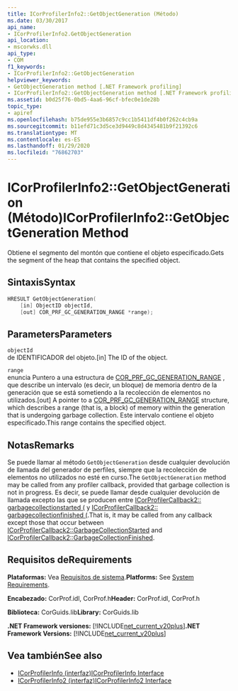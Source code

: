 ```yaml
---
title: ICorProfilerInfo2::GetObjectGeneration (Método)
ms.date: 03/30/2017
api_name:
- ICorProfilerInfo2.GetObjectGeneration
api_location:
- mscorwks.dll
api_type:
- COM
f1_keywords:
- ICorProfilerInfo2::GetObjectGeneration
helpviewer_keywords:
- GetObjectGeneration method [.NET Framework profiling]
- ICorProfilerInfo2::GetObjectGeneration method [.NET Framework profiling]
ms.assetid: b0d25f76-0bd5-4aa6-96cf-bfec0e1de28b
topic_type:
- apiref
ms.openlocfilehash: b75de955e3b6857c9cc1b5411df4b0f262c4cb9a
ms.sourcegitcommit: b11efd71c3d5ce3d9449c8d4345481b9f21392c6
ms.translationtype: MT
ms.contentlocale: es-ES
ms.lasthandoff: 01/29/2020
ms.locfileid: "76862703"
---
```

# <a name="icorprofilerinfo2getobjectgeneration-method"></a><span data-ttu-id="81a0b-102">ICorProfilerInfo2::GetObjectGeneration (Método)</span><span class="sxs-lookup"><span data-stu-id="81a0b-102">ICorProfilerInfo2::GetObjectGeneration Method</span></span>
<span data-ttu-id="81a0b-103">Obtiene el segmento del montón que contiene el objeto especificado.</span><span class="sxs-lookup"><span data-stu-id="81a0b-103">Gets the segment of the heap that contains the specified object.</span></span>  
  
## <a name="syntax"></a><span data-ttu-id="81a0b-104">Sintaxis</span><span class="sxs-lookup"><span data-stu-id="81a0b-104">Syntax</span></span>  
  
```cpp  
HRESULT GetObjectGeneration(  
    [in] ObjectID objectId,  
    [out] COR_PRF_GC_GENERATION_RANGE *range);  
```  
  
## <a name="parameters"></a><span data-ttu-id="81a0b-105">Parameters</span><span class="sxs-lookup"><span data-stu-id="81a0b-105">Parameters</span></span>  
 `objectId`  
 <span data-ttu-id="81a0b-106">de IDENTIFICADOR del objeto.</span><span class="sxs-lookup"><span data-stu-id="81a0b-106">[in] The ID of the object.</span></span>  
  
 `range`  
 <span data-ttu-id="81a0b-107">enuncia Puntero a una estructura de [COR_PRF_GC_GENERATION_RANGE](cor-prf-gc-generation-range-structure.md) , que describe un intervalo (es decir, un bloque) de memoria dentro de la generación que se está sometiendo a la recolección de elementos no utilizados.</span><span class="sxs-lookup"><span data-stu-id="81a0b-107">[out] A pointer to a [COR_PRF_GC_GENERATION_RANGE](cor-prf-gc-generation-range-structure.md) structure, which describes a range (that is, a block) of memory within the generation that is undergoing garbage collection.</span></span> <span data-ttu-id="81a0b-108">Este intervalo contiene el objeto especificado.</span><span class="sxs-lookup"><span data-stu-id="81a0b-108">This range contains the specified object.</span></span>  
  
## <a name="remarks"></a><span data-ttu-id="81a0b-109">Notas</span><span class="sxs-lookup"><span data-stu-id="81a0b-109">Remarks</span></span>  
 <span data-ttu-id="81a0b-110">Se puede llamar al método `GetObjectGeneration` desde cualquier devolución de llamada del generador de perfiles, siempre que la recolección de elementos no utilizados no esté en curso.</span><span class="sxs-lookup"><span data-stu-id="81a0b-110">The `GetObjectGeneration` method may be called from any profiler callback, provided that garbage collection is not in progress.</span></span> <span data-ttu-id="81a0b-111">Es decir, se puede llamar desde cualquier devolución de llamada excepto las que se producen entre [ICorProfilerCallback2:: garbagecollectionstarted (](icorprofilercallback2-garbagecollectionstarted-method.md) y [ICorProfilerCallback2:: garbagecollectionfinished (](icorprofilercallback2-garbagecollectionfinished-method.md).</span><span class="sxs-lookup"><span data-stu-id="81a0b-111">That is, it may be called from any callback except those that occur between [ICorProfilerCallback2::GarbageCollectionStarted](icorprofilercallback2-garbagecollectionstarted-method.md) and [ICorProfilerCallback2::GarbageCollectionFinished](icorprofilercallback2-garbagecollectionfinished-method.md).</span></span>  
  
## <a name="requirements"></a><span data-ttu-id="81a0b-112">Requisitos de</span><span class="sxs-lookup"><span data-stu-id="81a0b-112">Requirements</span></span>  
 <span data-ttu-id="81a0b-113">**Plataformas:** Vea [Requisitos de sistema](../../../../docs/framework/get-started/system-requirements.md).</span><span class="sxs-lookup"><span data-stu-id="81a0b-113">**Platforms:** See [System Requirements](../../../../docs/framework/get-started/system-requirements.md).</span></span>  
  
 <span data-ttu-id="81a0b-114">**Encabezado:** CorProf.idl, CorProf.h</span><span class="sxs-lookup"><span data-stu-id="81a0b-114">**Header:** CorProf.idl, CorProf.h</span></span>  
  
 <span data-ttu-id="81a0b-115">**Biblioteca:** CorGuids.lib</span><span class="sxs-lookup"><span data-stu-id="81a0b-115">**Library:** CorGuids.lib</span></span>  
  
 <span data-ttu-id="81a0b-116">**.NET Framework versiones:** [!INCLUDE[net_current_v20plus](../../../../includes/net-current-v20plus-md.md)]</span><span class="sxs-lookup"><span data-stu-id="81a0b-116">**.NET Framework Versions:** [!INCLUDE[net_current_v20plus](../../../../includes/net-current-v20plus-md.md)]</span></span>  
  
## <a name="see-also"></a><span data-ttu-id="81a0b-117">Vea también</span><span class="sxs-lookup"><span data-stu-id="81a0b-117">See also</span></span>

- [<span data-ttu-id="81a0b-118">ICorProfilerInfo (interfaz)</span><span class="sxs-lookup"><span data-stu-id="81a0b-118">ICorProfilerInfo Interface</span></span>](icorprofilerinfo-interface.md)
- [<span data-ttu-id="81a0b-119">ICorProfilerInfo2 (interfaz)</span><span class="sxs-lookup"><span data-stu-id="81a0b-119">ICorProfilerInfo2 Interface</span></span>](icorprofilerinfo2-interface.md)

